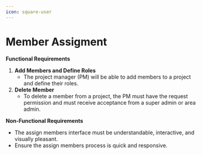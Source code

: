 ```yaml
---
icon: square-user
---
```


# Member Assigment

**Functional Requirements**

1. **Add Members and Define Roles**
   * The project manager (PM) will be able to add members to a project and define their roles.
2. **Delete Member**
   * To delete a member from a project, the PM must have the request permission and must receive acceptance from a super admin or area admin.

**Non-Functional Requirements**

* The assign members interface must be understandable, interactive, and visually pleasant.
* Ensure the assign members process is quick and responsive.
